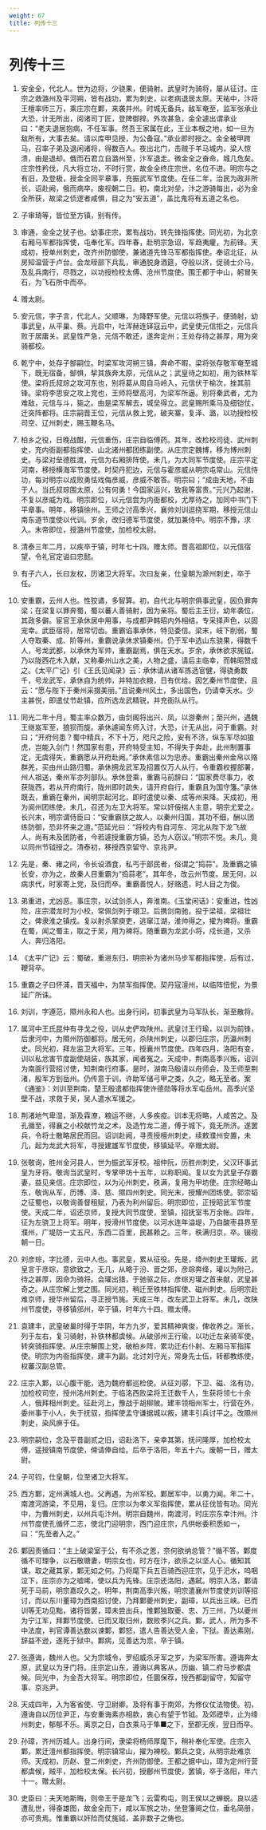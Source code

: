 ```yaml
---
weight: 67
title: 列传十三
---
```


# 列传十三

1. <span id="列传十三-1"></span>
安金全，代北人。世为边将，少骁果，便骑射。武皇时为骑将，屡从征讨。庄宗之救潞州及平河朔，皆有战功，累为刺史，以老病退居太原。天祐中，汴将王檀率师三万，乘庄宗在鄴，来袭并州。时城无备兵，敌军奄至，监军张承业大恐，计无所出，阅诸司丁匠，登陴御捍。外攻甚急，金全遽出谓承业曰：“老夫退居抱病，不任军事。然吾王家属在此，王业本根之地，如一旦为敌所有，大事去矣。请以库甲见授，为公备寇。”承业即时授之。金全被甲跨马，召率子弟及退闲诸将，得数百人。夜出北门，击贼于羊马城内，梁人惊溃，由是退却。俄而石君立自潞州至，汴军退走。微金全之奋命，城几危矣。庄宗性矜伐，凡大将立功，不时行赏，故金全终庄宗世，名位不进。明宗与之有旧，及登极，授金全同平章事，充振武军节度使。在任二年，治民为政非所长，诏赴阙，俄而病卒。废视朝二日。初，南北对垒，汴之游骑每出，必为金全所获，故梁之侦逻者咸惧，目之为“安五道”，盖比鬼将有五道之名也。

2. <span id="列传十三-2"></span>
子审琦等，皆位至方镇，别有传。

3. <span id="列传十三-3"></span>
审通，金全之犹子也。幼事庄宗，累有战功，转先锋指挥使。同光初，为北京右厢马军都指挥使，屯奉化军。四年春，赴明宗急诏，军趋夷癯，为前锋。天成初，授单州刺史，改齐州防御使，兼诸道先锋马军都指挥使。奉诏北征，从房知温营于卢台。会龙晊部下兵乱，审通脱身酒筵，夺般以济，促骑士介马，及乱兵南行，尽戮之，以功授检校太傅、沧州节度使。围王都于中山，躬冒矢石，为飞石所中而卒。

4. <span id="列传十三-4"></span>
赠太尉。

5. <span id="列传十三-5"></span>
安元信，字子言，代北人。父顺琳，为降野军使。元信以将族子，便骑射，幼事武皇，从平巢、蔡。光启中，吐浑赫连铎寇云中，武皇使元信拒之，元信兵败于居庸关。武皇性严急，元信不敢还，遂奔定州；王处存待之甚厚，用为突骑都校。

6. <span id="列传十三-6"></span>
乾宁中，处存子郜嗣位。时梁军攻河朔三镇，奔命不暇，梁将张存敬军奄至城下，既无宿备，郜惧，挈其族奔太原，元信从之；武皇待之如初，用为铁林军使。梁将氏叔琮之攻河东也，别将葛从周自马岭入，元信伏于榆次，挫其前锋。梁将李思安之攻上党也，王师将壁高河，为梁军所逼。别将秦武者，尤为难敌，元信与斗，毙之。由是梁军解去，城垒得立。武皇赐所乘马及细铠仗，迁突阵都将。庄宗嗣晋王位，元信从救上党，破夹寨，复泽、潞，以功授检校司空、辽州刺史，赐玉鞭名马。

7. <span id="列传十三-7"></span>
柏乡之役，日晚战酣，元信重伤，庄宗自临傅药。其年，改检校司徒、武州刺史，充内衙副都指挥使、山北诸州都团练副使。从庄宗定魏博，移为博州刺史。与梁对垒德胜渡，元信为右厢排阵使。未几，为大同军节度使。庄宗平定河南，移授横海军节度使。时契丹犯边，元信与霍彦威从明宗屯常山。元信恃功，每对明宗以成败勇怯戏侮彦威，彦威不敢答。明宗曰；“成由天地，不由于人。当氏叔琮围太原，公有何勇！今国家运兴，致我等富贵。”元兴乃起谢，不复以彦威为戏。明宗即位，以元信尝为内衙都校，尤厚待之，加同中书门下平章事。明年，移镇徐州。王师之讨高季兴，襄帅刘训逗挠军期，移授元信山南东道节度使以代训。岁余，改归德军节度使，就加兼侍中。明宗不豫，求入。末帝即位，授潞州节度使，加检校太尉。

8. <span id="列传十三-8"></span>
清泰三年二月，以疾卒于镇，时年七十四。赠太师。晋高祖即位，以元信宿望，令礼官定谥曰忠懿。

9. <span id="列传十三-9"></span>
有子六人，长曰友权，历诸卫大将军。次曰友亲，仕皇朝为滁州刺史，卒于任。

10. <span id="列传十三-10"></span>
安重霸，云州人也。性狡谲，多智算。初，自代北与明宗俱事武皇，因负罪奔梁；在梁复以罪奔蜀，蜀以蕃人善骑射，因为亲将。蜀后主王衍，幼年袭位，其政多僻。宦官王承休居中用事，与成都尹韩昭内外相结，专采择声色，以固宠幸。武臣宿将，居常切齿。重霸谄事承休，特见委信。梁末，岐下削弱，蜀人夺取秦、成、阶等州，重霸说承休求镇秦州。仍于军中选山东骁果，得数千人，号龙武都，以承休为军帅，重霸副焉，俱在天水。岁余，承休欲求旄钺，乃以陇西花木入献，又称秦州山水之美，人物之盛，请后主临幸，而韩昭赞成之。《太平广记》引《王氏见闻录》云：承休请从诸军拣选官健，得骁勇数千，号龙武军，承休自为统帅，并特加衣粮，日有优给。因乞秦州节度使，且云：“愿与陛下于秦州采掇美丽。”且说秦州风土，多出国色，仍请幸天水。少主甚悦，即遣仗节赴镇，应所选龙武精锐，并充衙队从行。

11. <span id="列传十三-11"></span>
同光二年十月，蜀主率众数万，由剑阁将出兴、凤，以游秦州；至兴州，遇魏王继岌军至，狼狈而旋。承休遽闻东师入讨，大恐，计无从出，问于重霸。对曰；“开府何患？蜀中精兵，不下十万，咫尺之险，安有不济，纵东军尽如狼虎，岂能入剑门！然国家有患，开府特受主知，不得失于奔赴，此州制置事定，无虞得失，重霸愿从开府赴阙。”承休素信以为忠赤。重霸出秦州金帛以赂群羌，买由州山路归蜀。承休拥龙武军及招置仅万人从行，令重霸权握部署，州人祖送，秦州军亦列部队。承休登乘，重霸马前辞曰：“国家费尽事力，收获陇西，若从开府南行，陇州即时疏失，请开府自行，重霸且为国守籓。”承休既去，重霸在秦州，闻明宗起河北，即时遣使以秦、成等州来降。天成初，用为阆州团练使。未几，召还为左卫大将军。常以奸佞揣人主意，明宗尤爱之。长兴末，明宗谓侍臣曰：“安重霸朕之故人，以秦州归国，其功不细，酬以团练防御，恐非怀来之道。”范延光曰：“将校内有自河东、河北从陛下龙飞故人，尚有未及团防者，今若遽授重霸方镇，恐为人窃议。”明宗不悦。未几，竟以同州节钺授之。清泰初，移授西京留守、京兆尹。

12. <span id="列传十三-12"></span>
先是，秦、雍之间，令长设酒食，私丐于部民者，俗谓之“捣蒜”。及重霸之镇长安，亦为之，故秦人目重霸为“捣蒜老”。其年冬，改云州节度。居无何，以病求代，时家寄上党，及归而卒。重霸善悦人，好赂遗，时人目之为俊。

13. <span id="列传十三-13"></span>
弟重进，尤凶恶。事庄宗，以试剑杀人，奔淮南。《玉堂闲话》：安重进，性凶险，庄宗潜龙时为小校，常佩剑列于翊卫。后携剑南驰，投于梁祖，梁祖壮之，俾隶淮之镇戍。复以射杀掌庾吏，逃窜江湖，淮帅得之，擢为裨将。重霸在蜀，闻之蜀主，取之于吴，用为裨将。随重霸为龙武小将，戍长道，又杀人，奔归洛阳。

14. <span id="列传十三-14"></span>
《太平广记》云：蜀破，重进东归，明宗补为诸州马步军都指挥使，后有过，鞭背卒。

15. <span id="列传十三-15"></span>
重霸之子曰怀浦，晋天福中，为禁军指挥使。契丹寇澶州，以临阵忸怩，为景延广所诛。

16. <span id="列传十三-16"></span>
刘训，字遵范，隰州永和人也。出身行间，初事武皇为马军队长，渐至散将。

17. <span id="列传十三-17"></span>
属河中王氏昆仲有寻戈之役，训从史俨攻陕州。武皇讨王行瑜，以训为前锋，后隶河中，为隰州防御都将。居无何，杀陕州刺史，以郡归庄宗，历瀛州刺史。同光初，拜左监卫大将军。三年，授襄州节度使。四年四月，洛阳有变，训以私忿害节度副使胡装，族其家，闻者冤之。天成中，荆南高季兴叛，诏训为南面行营招讨使，知荆南行府事。是时，湖南马殷请以舟师会，及王师至荆渚，殷军方到岳州。仍传意于训，许助军储弓甲之类，久之，略无至者。案《通鉴》：刘训至荆南，楚王殷遣都指挥使许德勋等将水军屯岳州。高季兴坚壁不战，求救于吴，吴人遣水军援之。

18. <span id="列传十三-18"></span>
荆渚地气卑湿，渐及霖潦，粮运不继，人多疾疫。训本无将略，人咸苦之。及孔循至，得襄之小校献竹龙之术，及造竹龙二道，傅于城下，竟无所济。遂罢兵，令将士散略居民而回。诏训赴阙，寻责授檀州刺史，续敕濮州安置，未几，起为龙武大将军，寻授建雄军节度使，移镇延平。卒赠太尉。

19. <span id="列传十三-19"></span>
张敬询，胜州金河县人，世为振武军牙校。祖仲阮，历胜州刺史，父汉环事武皇为牙将。敬询当武皇时，专掌甲坊十五年，以称职闻。复以女为武皇子存霸妻，益见亲信。庄宗即位，以为沁州刺史，秩满，复用为甲坊使。庄宗经略山东，敬询从军，历博、泽、慈、隰四州刺史。同光末，授耀州团练使。郭崇韬之征蜀也，以敬询善督租赋，乃表为利州留后。明宗即位，正授昭武军节度使。天成二年，诏还京师，复授大同节度使，至镇，招抚室韦万余帐。四年，征为左骁卫上将军。明年，授滑州节度使。以河水连年溢堤，乃自酸枣县界至濮州，广堤防一丈五尺，东西二百里，民甚赖之。三年，秩满归京，卒。辍视朝一日。

20. <span id="列传十三-20"></span>
刘彦琮，字比德，云中人也。事武皇，累从征役。先是，绛州刺史王瓘叛，武皇言于彦琮，意欲致之。无几，从略于汾、晋之郊，彦琮奔绛，瓘以为附己，待之甚厚，因命为骑将。会瓘出猎，于驰驱之际，彦琮刃瓘之首来献，武皇甚奇之。从庄宗解上党之围。同光初，稍迁至铁林指挥使、磁州刺史。后明宗赴难京师，授华州留后，寻正授节旄。天成三年，改左武卫上将军。未几，改陕州节度使，寻移镇邠州，卒于镇，时年六十四。赠太傅。

21. <span id="列传十三-21"></span>
袁建丰，武皇破巢时得于华阴，年方九岁，爱其精神爽俊，俾收养之。渐长，列于左右，复习骑射，补铁林都虞候。从破邠州王行瑜，以功迁左亲骑军使，转突骑指挥使。从庄宗解围上党，破柏乡阵，累功迁右仆射、左厢马军指挥使。明宗为内衙指挥使，建丰为副。北讨刘守光，常身先士伍，转都教练使，权蕃汉副总管。

22. <span id="列传十三-22"></span>
庄宗入鄴，以心腹干能，选为魏府都巡检使。从征刘鄩，下卫、磁、洺有功，加检校司空，授州洺州刺史。于临洺西败梁将王迁数千人，生获将领七十余人，俄拜相州刺史。征赴河上，豫战于胡柳陂。建丰领相州军士，行营在外，委州事于小人，失于抚驭，指挥使孟守谦据城以叛，建丰引兵讨平之。改隰州刺史，染风痹于任。

23. <span id="列传十三-23"></span>
明宗嗣位，念及平昔副贰之旧，诏赴洛下，亲幸其第，抚问隆厚，加检校太傅，遥授镇南节度使，俾请俸自给。后卒于洛阳，年五十六。废朝一日，赠太尉。

24. <span id="列传十三-24"></span>
子可钧，仕皇朝，位至诸卫大将军。

25. <span id="列传十三-25"></span>
西方鄴，定州满城人也。父再遇，为州军校。鄴居军中，以勇力闻。年二十，南渡河游梁，不见用，复归。庄宗以为孝义军指挥使，累从征伐皆有功。同光中，为曹州刺史，以州兵屯汴州。明宗自魏州，南渡河，时庄宗东幸汴州。汴州节度使孔循怀二志，使北门迎明宗，西门迎庄宗，凡供帐委积悉如一，曰：“先至者入之。”

26. <span id="列传十三-26"></span>
鄴因责循曰：“主上破梁室于公，有不杀之恩，奈何欲纳总管？”循不答。鄴度循不可理争，以石敬瑭妻，明宗女也，时方在汴，欲杀之以坚人心。循知其谋，取之藏其家，鄴无如之何。乃将麾下兵五百骑西迎庄宗，见于汜水，呜咽泣下，庄宗亦为之嘘唏，使以兵为先锋。庄宗还洛阳，遇弑。明宗入洛，鄴请死于马前，明宗嘉叹久之。明年，荆南高季兴叛，明宗遣襄州节度使刘训等招讨，而以东川董璋为西南招讨使，乃拜鄴夔州刺史，副璋，以兵出三峡。已而训等无功见黜，诸将皆罢，璋未尝出兵，惟鄴独取夔、忠、万三州，乃以夔州为宁江军，拜鄴节度使。已而又取归州，数败季兴之兵。鄴，武人，所为多不中法度，判官谭善达数以谏鄴，鄴怒，遣人告善达受人金，下狱。善达素刚，辞益不逊，遂死于狱中。鄴病，见善达为祟，卒于镇。

27. <span id="列传十三-27"></span>
张遵诲，魏州人也。父为宗城令，罗绍威杀牙军之岁，为梁军所害。遵诲奔太原，武皇以为牙门将。庄宗定山东，遵诲以典客从，历幽、镇二府马步都虞候。同光中，为金吾大将军。明宗即位，任圜保荐，授西都副留守，知留守事、京兆尹。

28. <span id="列传十三-28"></span>
天成四年，入为客省使、守卫尉卿。及将有事于南郊，为修仪仗法物使。初，遵诲自以历位尹正，与安重诲素亦相款，衷心有望于节钺。及郊禋毕，止为绛州刺史，郁郁不乐。离京之日，白衣乘马于隼■之下，至郡无疾，翌日而卒。

29. <span id="列传十三-29"></span>
孙璋，齐州历城人。出身行间，隶梁将杨师厚麾下，稍补奉化军使。庄宗入鄴，累迁澶州都指挥使。明宗镇常山，擢为裨校。鄴兵之变，从明宗赴难京师。天成初，历赵、登二州刺史，齐州防御使。王都之据中山，璋为定州行营都虞候，贼平，加检校太保。长兴初，授鄜州节度使，罢镇，卒于洛阳，年六十一。赠太尉。

30. <span id="列传十三-30"></span>
史臣曰：夫天地斯晦，则帝王于是龙飞；云雷构屯，则王侯以之蝉蜕。良以适遭乱世，得奋雄图，故金全而下，咸以军旅之功，坐登籓阃之位，垂名简册，亦可贵焉。惟重霸以奸险而仗旄钺，盖非数子之俦也。
